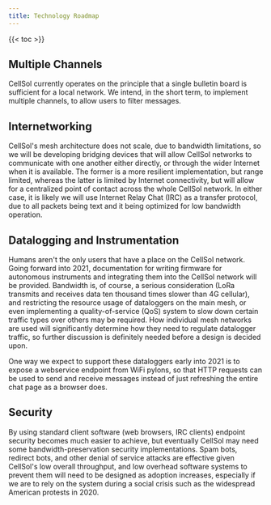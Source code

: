 ```yaml
---
title: Technology Roadmap
---
```


{{< toc >}}

## Multiple Channels

CellSol currently operates on the principle that a single bulletin board is sufficient for a local network. We intend, in the short term, to implement multiple channels, to allow users to filter messages.

## Internetworking

CellSol's mesh architecture does not scale, due to bandwidth limitations, so we will be developing bridging devices that will allow CellSol networks to communicate with one another either directly, or
through the wider Internet when it is available. The former is a more resilient implementation, but range limited, whereas the latter is limited by Internet connectivity, but will allow for a centralized
point of contact across the whole CellSol network. In either case, it is likely we will use Internet Relay Chat (IRC) as a transfer protocol, due to all packets being text and it being optimized for
low bandwidth operation.

## Datalogging and Instrumentation

Humans aren't the only users that have a place on the CellSol network. Going forward into 2021, documentation for writing firmware for autonomous instruments and integrating them into the CellSol network
will be provided. Bandwidth is, of course, a serious consideration (LoRa transmits and receives data ten thousand times slower than 4G cellular), and restricting the resource usage of dataloggers on the main mesh, or even implementing a quality-of-service (QoS) system
to slow down certain traffic types over others may be required. How individual mesh networks are used will significantly determine how they need to regulate datalogger traffic, so further discussion is definitely needed before a design is decided upon.

One way we expect to support these dataloggers early into 2021 is to expose a webservice endpoint from WiFi pylons, so that HTTP requests can be used to send and receive messages instead of just refreshing
the entire chat page as a browser does.

## Security

By using standard client software (web browsers, IRC clients) endpoint security becomes much easier to achieve, but eventually CellSol may need some bandwidth-preservation security implementations. Spam
bots, redirect bots, and other denial of service attacks are effective given CellSol's low overall throughput, and low overhead software systems to prevent them will need to be designed as adoption
increases, especially if we are to rely on the system during a social crisis such as the widespread American protests in 2020.